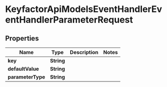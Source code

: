 

# KeyfactorApiModelsEventHandlerEventHandlerParameterRequest


## Properties

| Name | Type | Description | Notes |
|------------ | ------------- | ------------- | -------------|
|**key** | **String** |  |  |
|**defaultValue** | **String** |  |  |
|**parameterType** | **String** |  |  |



